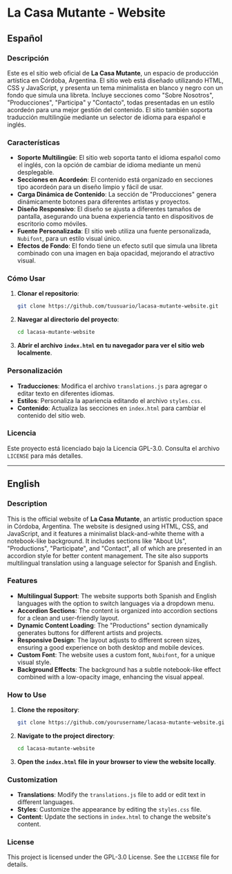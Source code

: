 # La Casa Mutante - Website

## Español

### Descripción
Este es el sitio web oficial de **La Casa Mutante**, un espacio de producción artística en Córdoba, Argentina. El sitio web está diseñado utilizando HTML, CSS y JavaScript, y presenta un tema minimalista en blanco y negro con un fondo que simula una libreta. Incluye secciones como "Sobre Nosotros", "Producciones", "Participa" y "Contacto", todas presentadas en un estilo acordeón para una mejor gestión del contenido. El sitio también soporta traducción multilingüe mediante un selector de idioma para español e inglés.

### Características
- **Soporte Multilingüe**: El sitio web soporta tanto el idioma español como el inglés, con la opción de cambiar de idioma mediante un menú desplegable.
- **Secciones en Acordeón**: El contenido está organizado en secciones tipo acordeón para un diseño limpio y fácil de usar.
- **Carga Dinámica de Contenido**: La sección de "Producciones" genera dinámicamente botones para diferentes artistas y proyectos.
- **Diseño Responsivo**: El diseño se ajusta a diferentes tamaños de pantalla, asegurando una buena experiencia tanto en dispositivos de escritorio como móviles.
- **Fuente Personalizada**: El sitio web utiliza una fuente personalizada, `Nubifont`, para un estilo visual único.
- **Efectos de Fondo**: El fondo tiene un efecto sutil que simula una libreta combinado con una imagen en baja opacidad, mejorando el atractivo visual.

### Cómo Usar
1. **Clonar el repositorio**:
    ```bash
    git clone https://github.com/tuusuario/lacasa-mutante-website.git
    ```
2. **Navegar al directorio del proyecto**:
    ```bash
    cd lacasa-mutante-website
    ```
3. **Abrir el archivo `index.html` en tu navegador para ver el sitio web localmente**.

### Personalización
- **Traducciones**: Modifica el archivo `translations.js` para agregar o editar texto en diferentes idiomas.
- **Estilos**: Personaliza la apariencia editando el archivo `styles.css`.
- **Contenido**: Actualiza las secciones en `index.html` para cambiar el contenido del sitio web.

### Licencia
Este proyecto está licenciado bajo la Licencia GPL-3.0. Consulta el archivo `LICENSE` para más detalles.

---

## English

### Description
This is the official website of **La Casa Mutante**, an artistic production space in Córdoba, Argentina. The website is designed using HTML, CSS, and JavaScript, and it features a minimalist black-and-white theme with a notebook-like background. It includes sections like "About Us", "Productions", "Participate", and "Contact", all of which are presented in an accordion style for better content management. The site also supports multilingual translation using a language selector for Spanish and English.

### Features
- **Multilingual Support**: The website supports both Spanish and English languages with the option to switch languages via a dropdown menu.
- **Accordion Sections**: The content is organized into accordion sections for a clean and user-friendly layout.
- **Dynamic Content Loading**: The "Productions" section dynamically generates buttons for different artists and projects.
- **Responsive Design**: The layout adjusts to different screen sizes, ensuring a good experience on both desktop and mobile devices.
- **Custom Font**: The website uses a custom font, `Nubifont`, for a unique visual style.
- **Background Effects**: The background has a subtle notebook-like effect combined with a low-opacity image, enhancing the visual appeal.

### How to Use
1. **Clone the repository**:
    ```bash
    git clone https://github.com/yourusername/lacasa-mutante-website.git
    ```
2. **Navigate to the project directory**:
    ```bash
    cd lacasa-mutante-website
    ```
3. **Open the `index.html` file in your browser to view the website locally**.

### Customization
- **Translations**: Modify the `translations.js` file to add or edit text in different languages.
- **Styles**: Customize the appearance by editing the `styles.css` file.
- **Content**: Update the sections in `index.html` to change the website's content.

### License
This project is licensed under the GPL-3.0 License. See the `LICENSE` file for details.
